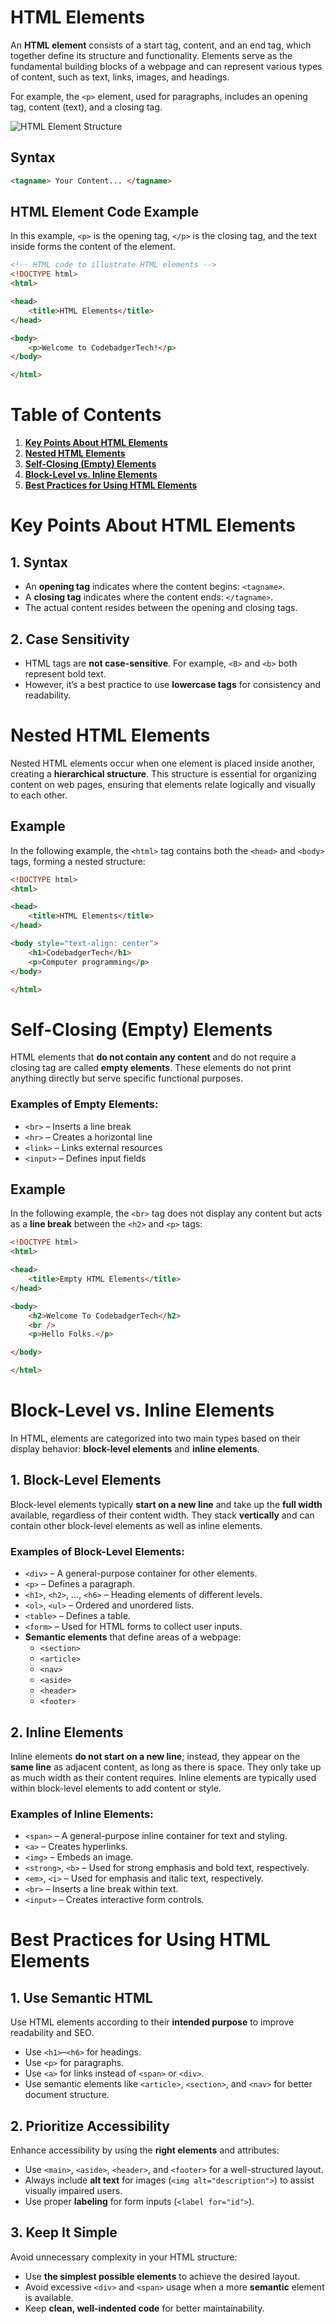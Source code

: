 # HTML Elements  

An **HTML element** consists of a start tag, content, and an end tag, which together define its structure and functionality. Elements serve as the fundamental building blocks of a webpage and can represent various types of content, such as text, links, images, and headings.  

For example, the `<p>` element, used for paragraphs, includes an opening tag, content (text), and a closing tag.  

![HTML Element Structure](../images/elements.png)  

## Syntax  
```html
<tagname> Your Content... </tagname>
```  

## HTML Element Code Example  
In this example, `<p>` is the opening tag, `</p>` is the closing tag, and the text inside forms the content of the element.  

```html
<!-- HTML code to illustrate HTML elements -->
<!DOCTYPE html>
<html>

<head>
    <title>HTML Elements</title>
</head>

<body>
    <p>Welcome to CodebadgerTech!</p>
</body>

</html>
```  

# Table of Contents  

1. [**Key Points About HTML Elements**](#key-points-about-html-elements)  
2. [**Nested HTML Elements**](#nested-html-elements)  
3. [**Self-Closing (Empty) Elements**](#self-closing-empty-elements)  
4. [**Block-Level vs. Inline Elements**](#block-level-vs-inline-elements)  
5. [**Best Practices for Using HTML Elements**](#best-practices-for-using-html-elements)  

# Key Points About HTML Elements  

## 1. Syntax  

- An **opening tag** indicates where the content begins: `<tagname>`.  
- A **closing tag** indicates where the content ends: `</tagname>`.  
- The actual content resides between the opening and closing tags.  

## 2. Case Sensitivity  

- HTML tags are **not case-sensitive**. For example, `<B>` and `<b>` both represent bold text.  
- However, it’s a best practice to use **lowercase tags** for consistency and readability.  

# Nested HTML Elements  

Nested HTML elements occur when one element is placed inside another, creating a **hierarchical structure**. This structure is essential for organizing content on web pages, ensuring that elements relate logically and visually to each other.  

## Example  

In the following example, the `<html>` tag contains both the `<head>` and `<body>` tags, forming a nested structure:  

```html
<!DOCTYPE html>
<html>

<head>
    <title>HTML Elements</title>
</head>

<body style="text-align: center">
    <h1>CodebadgerTech</h1>
    <p>Computer programming</p>
</body>

</html>
```  

# Self-Closing (Empty) Elements  

HTML elements that **do not contain any content** and do not require a closing tag are called **empty elements**. These elements do not print anything directly but serve specific functional purposes.  

### Examples of Empty Elements:  
- `<br>` – Inserts a line break  
- `<hr>` – Creates a horizontal line  
- `<link>` – Links external resources  
- `<input>` – Defines input fields  

## Example  

In the following example, the `<br>` tag does not display any content but acts as a **line break** between the `<h2>` and `<p>` tags:  

```html
<!DOCTYPE html>
<html>

<head>
    <title>Empty HTML Elements</title>
</head>

<body>
    <h2>Welcome To CodebadgerTech</h2>
    <br />
    <p>Hello Folks.</p>

</body>

</html>
```  

# Block-Level vs. Inline Elements  

In HTML, elements are categorized into two main types based on their display behavior: **block-level elements** and **inline elements**.  

## 1. Block-Level Elements  

Block-level elements typically **start on a new line** and take up the **full width** available, regardless of their content width. They stack **vertically** and can contain other block-level elements as well as inline elements.  

### Examples of Block-Level Elements:  

- `<div>` – A general-purpose container for other elements.  
- `<p>` – Defines a paragraph.  
- `<h1>`, `<h2>`, …, `<h6>` – Heading elements of different levels.  
- `<ol>`, `<ul>` – Ordered and unordered lists.  
- `<table>` – Defines a table.  
- `<form>` – Used for HTML forms to collect user inputs.  
- **Semantic elements** that define areas of a webpage:  
  - `<section>`  
  - `<article>`  
  - `<nav>`  
  - `<aside>`  
  - `<header>`  
  - `<footer>`  

## 2. Inline Elements  

Inline elements **do not start on a new line**; instead, they appear on the **same line** as adjacent content, as long as there is space. They only take up as much width as their content requires. Inline elements are typically used within block-level elements to add content or style.  

### Examples of Inline Elements:  

- `<span>` – A general-purpose inline container for text and styling.  
- `<a>` – Creates hyperlinks.  
- `<img>` – Embeds an image.  
- `<strong>`, `<b>` – Used for strong emphasis and bold text, respectively.  
- `<em>`, `<i>` – Used for emphasis and italic text, respectively.  
- `<br>` – Inserts a line break within text.  
- `<input>` – Creates interactive form controls.  

# Best Practices for Using HTML Elements  

## 1. Use Semantic HTML  
Use HTML elements according to their **intended purpose** to improve readability and SEO.  
- Use `<h1>`–`<h6>` for headings.  
- Use `<p>` for paragraphs.  
- Use `<a>` for links instead of `<span>` or `<div>`.  
- Use semantic elements like `<article>`, `<section>`, and `<nav>` for better document structure.  

## 2. Prioritize Accessibility  
Enhance accessibility by using the **right elements** and attributes:  
- Use `<main>`, `<aside>`, `<header>`, and `<footer>` for a well-structured layout.  
- Always include **alt text** for images (`<img alt="description">`) to assist visually impaired users.  
- Use proper **labeling** for form inputs (`<label for="id">`).  

## 3. Keep It Simple  
Avoid unnecessary complexity in your HTML structure:  
- Use **the simplest possible elements** to achieve the desired layout.  
- Avoid excessive `<div>` and `<span>` usage when a more **semantic** element is available.  
- Keep **clean, well-indented code** for better maintainability.  
```  
